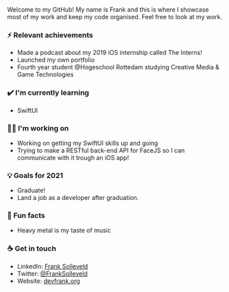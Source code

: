 <br>
<br>
Welcome to my GitHub! My name is Frank and this is where I showcase most of my work and keep my code organised. Feel free to look at my work.

### ⚡ Relevant achievements
- Made a podcast about my 2019 iOS internship called The Interns!
- Launched my own portfolio
- Fourth year student @Hogeschool Rottedam studying Creative Media & Game Technologies


### ✔️ I'm currently learning
- SwiftUI

### 👩‍💻 I'm working on
- Working on getting my SwiftUI skills up and going
- Trying to make a RESTful back-end API for FaceJS so I can communicate with it trough an iOS app!

### 💡 Goals for 2021
- Graduate!
- Land a job as a developer after graduation. 

### 🌴 Fun facts
- Heavy metal is my taste of music

### ☕ Get in touch
- LinkedIn: <a href = "https://www.linkedin.com/in/frank-solleveld-11017b138">Frank Solleveld</a>
- Twitter: <a href = "https://twitter.com/FrankSolleveld">@FrankSolleveld</a>
- Website: <a href = "https://devfrank.org">devfrank.org</a>
<br>
<br>
